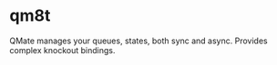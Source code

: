 qm8t
====

QMate manages your queues, states, both sync and async. Provides complex knockout bindings.
